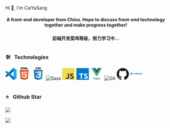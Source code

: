 <span align="center">Hi 👋, I'm CaiYaSang</span>

<h4 align="center" >A front-end developer from China. Hope to discuss front-end technology together and make progress together!<h3>

<h4 align="center">前端开发菜鸡等级，努力学习中...</h4>

<h1></h1>

### 🛠 &nbsp; Technologies

<p align="left"  > 

<img  alt="Visual Studio Code" width="35" height="38" src="https://raw.githubusercontent.com/github/explore/80688e429a7d4ef2fca1e82350fe8e3517d3494d/topics/visual-studio-code/visual-studio-code.png" />

<img src="https://raw.githubusercontent.com/devicons/devicon/master/icons/html5/html5-original-wordmark.svg" alt="html5" width="40" height="40"/>

<img alt="Css" height="40"  width="40" src="https://raw.githubusercontent.com/devicons/devicon/master/icons/css3/css3-original-wordmark.svg">

<img  alt="Sass" height="40"  width="40" src="https://cdn.jsdelivr.net/gh/devicons/devicon/icons/sass/sass-original.svg">

<img src="https://raw.githubusercontent.com/devicons/devicon/master/icons/javascript/javascript-original.svg" alt="javaScript" width="40" height="38"/>

<img src="https://raw.githubusercontent.com/devicons/devicon/master/icons/typescript/typescript-original.svg" alt="typeScript" width="40" height="38" />

<img src="https://raw.githubusercontent.com/devicons/devicon/master/icons/vuejs/vuejs-original-wordmark.svg" alt="VueJs" width="40" height="38"/>

<img  alt="Git" height="40" width="38" src="https://cdn.jsdelivr.net/gh/devicons/devicon/icons/git/git-original.svg"  />

<img  alt="GitHub" height="38" width="38" src="https://raw.githubusercontent.com/github/explore/78df643247d429f6cc873026c0622819ad797942/topics/github/github.png" />

<img src="https://raw.githubusercontent.com/devicons/devicon/d00d0969292a6569d45b06d3f350f463a0107b0d/icons/webpack/webpack-original-wordmark.svg" alt="webpack" width="40" height="40"/>

</p>

<h1></h1>

### ⭐️ &nbsp; Github Star

![](https://github-readme-stats.vercel.app/api?username=CaiYaSang&show_icons=true&&bg_color=DEG,0093E9,80D0C7&hide_border=true&icon_color=FFFFFF&text_color=000000&title_color=FFFFFF&card_width=530&border_radius=17)

![](https://github-readme-stats.vercel.app/api/top-langs/?username=CaiYaSang&layout=compact&card_width=480&text_bold=false&border_radius=20&title_color=000)
